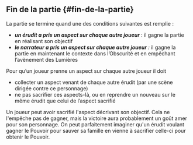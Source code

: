 ## Fin de la partie {#fin-de-la-partie}

La partie se termine quand une des conditions suivantes est remplie :

* _**un érudit a pris un aspect sur chaque autre joueur**_ : il gagne la partie en réalisant son objectif
* _**le narrateur a pris un aspect sur chaque autre joueur** :_ il gagne la partie en maintenant le contexte dans l’Obscurité et en empêchant l’avènement des Lumières

Pour qu’un joueur prenne un aspect sur chaque autre joueur il doit

* collecter un aspect venant de chaque autre érudit \(par une scène dirigée contre ce personnage\)
* ne pas sacrifier ces aspects-là, ou en reprendre un nouveau sur le même érudit que celui de l’aspect sacrifié

Un joueur peut avoir sacrifié l'aspect décrivant son objectif. Cela ne l'empêche pas de gagner, mais la victoire aura probablement un goût amer pour son personnage. On peut parfaitement imaginer qu'un érudit voulant gagner le Pouvoir pour sauver sa famille en vienne à sacrifier celle-ci pour obtenir le Pouvoir.

